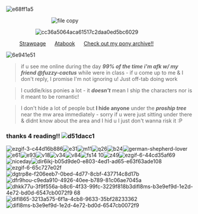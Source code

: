 ![e68ff1a5](https://github.com/user-attachments/assets/8ebd36d7-ff5a-4298-92c4-a260e6b719cc)

‎ ‎ ‎ ‎ ‎ ‎ ‎ ‎ ‎ ‎ ‎ ‎ ‎ ‎ ‎ ‎ ‎ ‎ ‎ ‎ ‎ ‎ ‎ ‎ ‎ ‎ ‎ ‎ ‎ ‎ ‎ ![file copy](https://github.com/user-attachments/assets/19e3915b-64b0-4584-9be2-f98340ae9d8f)

‎ ‎ ‎ ‎ ‎ ‎ ‎ ‎ ‎ ‎ ‎ ‎ ‎ ‎ ‎ ‎ ‎ ‎ ‎ ‎ ![cc36a5064aca61517c2daa0ed5bc6029](https://github.com/user-attachments/assets/d162a1eb-70af-45b6-b12f-ac5e9f000fd4)





‎ ‎ ‎ ‎ ‎ ‎ ‎ ‎ ‎ 
[Strawpage](https://grant-curly.straw.page) ‎ ‎ ‎ ‎ ‎ [Atabook](https://grantcurly.atabook.org/) ‎ ‎ ‎ ‎ ‎ [Check out my pony archive!!](https://aaronsponyarchives.straw.page/)



![6e941e51](https://github.com/user-attachments/assets/7ccf85ae-f98f-4333-8699-d5efb99cd61a)

>if u see me online during the day *__99% of the time i'm afk w/ my friend @fuzzy-cactus__* while were in class -
if u come up to me & I don't reply, I promise I'm not ignoring u! Just off-tab doing work 

> I cuddle/kiss ponies a lot - it *__doesn't__* mean I ship the characters nor is it meant to be romantic! 

> I don't hide a lot of people but **I hide anyone** under the *__proship tree__* near the mw area immediately - sorry if u were just sitting under there & didnt know about the area and I hid u I just don't wanna risk it :P

 ### thanks 4 reading!! ![d51dacc1](https://github.com/user-attachments/assets/2677c4b0-b368-4447-9dda-ea8a750a0768)



 
 ![ezgif-3-c44d16b886](https://github.com/user-attachments/assets/cbfd15f4-1461-44e9-b091-d4215968ec1b)![e31](https://github.com/user-attachments/assets/1cf13e55-35b7-40e7-a18e-4f55d77c5336)![m11](https://github.com/user-attachments/assets/d8b2d2ce-bab2-4a20-bc26-5ba09afd78aa)![q26](https://github.com/user-attachments/assets/a4172112-22c7-4886-a9e5-5a7fd9cb0d9e)![b24](https://github.com/user-attachments/assets/f5c2bc37-82cb-4f4e-aa7f-ec174143bdb8)![german-shepherd-lover](https://github.com/user-attachments/assets/62693889-13c5-43aa-a890-d350922c7f65)![e61](https://github.com/user-attachments/assets/8d2bd352-dab9-468a-9706-08478668873b)![e93](https://github.com/user-attachments/assets/7c13f80a-487c-4576-8cd0-5fd429ae6929)![v18](https://github.com/user-attachments/assets/4b90160a-4f0a-46d8-b28e-326d1d15c513)![v34](https://github.com/user-attachments/assets/b7f80652-f65d-4cb6-972c-3a509c654284)![v84](https://github.com/user-attachments/assets/7e9c882b-bfcf-4f1b-9b64-f998dc5c72eb)![f![s14](https://github.com/user-attachments/assets/37f88b45-2007-4d03-bd51-dc6495180083)
10](https://github.com/user-attachments/assets/92de1799-9e98-45b8-aeae-8fd58f3910e1)![z49](https://github.com/user-attachments/assets/94c06ca3-781c-495f-b768-90e918dd23cc)![ezgif-6-44cd35af69](https://github.com/user-attachments/assets/f061382f-fb0b-4f8b-8dbd-4b7a9695acca)![niceday](https://github.com/user-attachments/assets/2c0b0e62-8d4f-4da8-a16e-f2876508cfc7)![dir6ikj-b05d9de0-e803-4ed1-ad65-e63f63ade108](https://github.com/user-attachments/assets/0992f250-fc58-4bd3-bd8a-85f7db98ad9f)![ezgif-6-65c727e02f](https://github.com/user-attachments/assets/90c5bcde-54fc-48fc-b715-657c995cefa6)![dgtrp8e-f206eeb7-0bed-4d77-8cbf-437714c8d17b](https://github.com/user-attachments/assets/4b1f5011-6298-4f96-9d82-3ca50700eca1)![dfr9hou-c9eda910-4926-40ee-b789-81c06ae7045a](https://github.com/user-attachments/assets/9d325b95-985c-4f31-9007-b1420eceb266)![dhkk77u-3f9f556a-b8c6-4f33-99fc-3229f818b3![difl8ms-b3e9ef9d-1e2d-4e72-bd0d-6547cb0072f9](https://github.com/user-attachments/assets/0efac7b5-9481-490d-92f2-f10cad523fd7)
68](https://github.com/user-attachments/assets/3dc42cb6-baa3-4db0-b832-b0ad2f659d12)![difl865-3213a575-6f1a-4cb8-9633-35bf28233362](https://github.com/user-attachments/assets/4badf100-1320-4e35-9b8b-0eb66a12c5ad)![difl8ms-b3e9ef9d-1e2d-4e72-bd0d-6547cb0072f9](https://github.com/user-attachments/assets/4d7288fa-3f37-4993-8733-c1c10b11edbf)






































